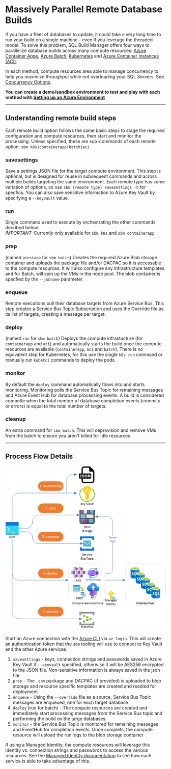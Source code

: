 # Massively Parallel Remote Database Builds

If you have a fleet of databases to update, it could take a very long time to run your build on a single machine - even if you leverage the threaded model. To solve this problem, SQL Build Manager offers four ways to parallelize database builds across many compute resources: [Azure Container Apps](containerapp.md), [Azure Batch](azure_batch.md),  [Kubernetes](kubernetes.md) and [Azure Container Instances (ACI)](aci.md).

In each method, compute resources area able to manage concurrency to help you maximize throughput while not overloading your SQL Servers. See [Concurrency Options](concurrency_options.md).

**You can create a demo/sandbox environment to test and play with each method with [Setting up an Azure Environment](setup_azure_environment.md)**

---
## Understanding remote build steps

Each remote build option follows the same basic steps to stage the required configuration and compute resources, then start and monitor the processing. Unless specified, these are sub-commands of each remote option: `sbm k8s|containerapp|batch|aci`

### **savesettings**

Save a settings JSON file for the target compute environment. This step is optional, but is designed for reuse in subsequent commands and across multiple builds targeting the same environment. Each remote type has some variation of options, so use `sbm {remote type} savesettings -h` for specfics. You can also save sensitive information to Azure Key Vault by specifying a `--keyvault` value.

### **run**
Single command used to execute by orchestrating the other commands decribed below. \
_IMPORTANT:_ Currently only available for `sbm k8s` and `sbm containerapp`

### **prep**
(named `prestage` for `sbm batch`) Creates the required Azure Blob storage container and uploads the package file and/or DACPAC so it is accessable to the compute resources. It will also configure any infrastructure templates and for Batch, will spin up the VMs in the node pool. The blob container is specfied by the `--jobname` parameter

### **enqueue**
Remote executions pull their database targets from Azure Service Bus. This step creates a Service Bus Topic Subscription and uses the Override file as its list of targets, creating a message per target.

### **deploy**
(named `run` for `sbm batch`) Deploys the compute infrastucture (for `containerapp` and `aci`) and automatically starts the build once the compute resources are available (`containerapp`, `aci` and `batch`). There is no equivalent step for Kubernetes, for this use the single `k8s run` command or manually run `kubetcl` commands to deploy the pods. 

### **monitor**
By default the `deploy` command automatically flows into and starts monitoring. Monitoring polls the Service Bus Topic for remaining messages and Azure Event Hub for database processing events. A build is considered compelte when the total number of database completion events (commits or errors) is equal to the total number of targets. 

### **cleanup**

An extra command for `sbm batch`. This will deprovision and remove VMs from the batch to ensure you aren't billed for idle resources

---
## Process Flow Details
![Remote execution process flow](images/remote_execution_flow.png)

Start an Azure connection with the [Azure CLI](https://docs.microsoft.com/en-us/cli/azure/install-azure-cli) via `az login`. This will create an authentication token that the `sbm` tooling will use to connect to Key Vault and the other Azure services 
1. `savesettings` - keys, connection strings and passwords saved in Azure Key Vault if `--keyvault` specified, otherwise it will be AES256 encrypted to the JSON file. Non-sensitive information is always saved in the json file 
2. `prep` - The `.sbm` package and DACPAC (if provided) is uploaded to blob storage and resource specific templates are created and readied for deployment
3. `enqueue` - Using the `--override` file as a source, Service Bus Topic messages are enqueued, one for each target database
4. `deploy` (run for batch) - The compute resources are created and immediately start processing messages from the Service Bus topic and performing the build on the targe databases
5. `monitor` - the Service Bus Topic is monitored for remaining messages and EventHub for completion events. Once complets, the compute resource will upload the run logs to the blob storage container 

If using a Managed Identity, the compute resources will leverage this identity vs. connection strings and passwords to access the various resources. See the [Managed Identity documentation](managed_identity.md) to see how each service is able to take advantage of this.